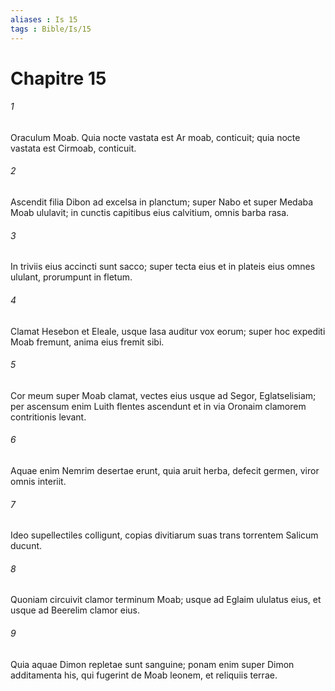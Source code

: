 ```yaml
---
aliases : Is 15
tags : Bible/Is/15
---
```


# Chapitre 15

###### 1
Oraculum Moab. Quia nocte vastata est Ar moab, conticuit; quia nocte vastata est Cirmoab, conticuit.
###### 2
Ascendit filia Dibon ad excelsa in planctum; super Nabo et super Medaba Moab ululavit; in cunctis capitibus eius calvitium, omnis barba rasa.
###### 3
In triviis eius accincti sunt sacco; super tecta eius et in plateis eius omnes ululant, prorumpunt in fletum.
###### 4
Clamat Hesebon et Eleale, usque Iasa auditur vox eorum; super hoc expediti Moab fremunt, anima eius fremit sibi.
###### 5
Cor meum super Moab clamat, vectes eius usque ad Segor, Eglatselisiam; per ascensum enim Luith flentes ascendunt et in via Oronaim clamorem contritionis levant.
###### 6
Aquae enim Nemrim desertae erunt, quia aruit herba, defecit germen, viror omnis interiit.
###### 7
Ideo supellectiles colligunt, copias divitiarum suas trans torrentem Salicum ducunt.
###### 8
Quoniam circuivit clamor terminum Moab; usque ad Eglaim ululatus eius, et usque ad Beerelim clamor eius.
###### 9
Quia aquae Dimon repletae sunt sanguine; ponam enim super Dimon additamenta his, qui fugerint de Moab leonem, et reliquiis terrae.
